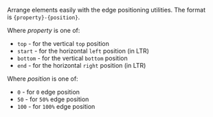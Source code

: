 Arrange elements easily with the edge positioning utilities. The format is `{property}-{position}`.

Where _property_ is one of:

- `top` - for the vertical `top` position
- `start` - for the horizontal `left` position (in LTR)
- `bottom` - for the vertical `bottom` position
- `end` - for the horizontal `right` position (in LTR)

Where _position_ is one of:

- `0` - for `0` edge position
- `50` - for `50%` edge position
- `100` - for `100%` edge position

